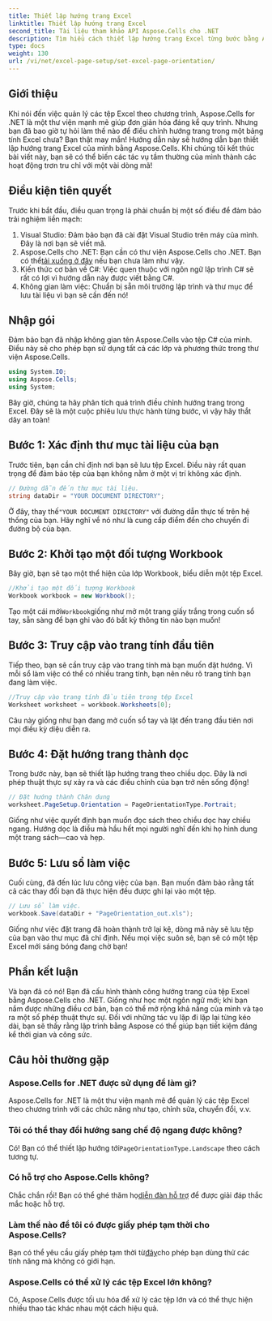 ```yaml
---
title: Thiết lập hướng trang Excel
linktitle: Thiết lập hướng trang Excel
second_title: Tài liệu tham khảo API Aspose.Cells cho .NET
description: Tìm hiểu cách thiết lập hướng trang Excel từng bước bằng Aspose.Cells cho .NET. Nhận kết quả tối ưu.
type: docs
weight: 130
url: /vi/net/excel-page-setup/set-excel-page-orientation/
---
```

## Giới thiệu

Khi nói đến việc quản lý các tệp Excel theo chương trình, Aspose.Cells for .NET là một thư viện mạnh mẽ giúp đơn giản hóa đáng kể quy trình. Nhưng bạn đã bao giờ tự hỏi làm thế nào để điều chỉnh hướng trang trong một bảng tính Excel chưa? Bạn thật may mắn! Hướng dẫn này sẽ hướng dẫn bạn thiết lập hướng trang Excel của mình bằng Aspose.Cells. Khi chúng tôi kết thúc bài viết này, bạn sẽ có thể biến các tác vụ tầm thường của mình thành các hoạt động trơn tru chỉ với một vài dòng mã!

## Điều kiện tiên quyết

Trước khi bắt đầu, điều quan trọng là phải chuẩn bị một số điều để đảm bảo trải nghiệm liền mạch:

1. Visual Studio: Đảm bảo bạn đã cài đặt Visual Studio trên máy của mình. Đây là nơi bạn sẽ viết mã.
2.  Aspose.Cells cho .NET: Bạn cần có thư viện Aspose.Cells cho .NET. Bạn có thể[tải xuống ở đây](https://releases.aspose.com/cells/net/) nếu bạn chưa làm như vậy.
3. Kiến thức cơ bản về C#: Việc quen thuộc với ngôn ngữ lập trình C# sẽ rất có lợi vì hướng dẫn này được viết bằng C#.
4. Không gian làm việc: Chuẩn bị sẵn môi trường lập trình và thư mục để lưu tài liệu vì bạn sẽ cần đến nó!

## Nhập gói

Đảm bảo bạn đã nhập không gian tên Aspose.Cells vào tệp C# của mình. Điều này sẽ cho phép bạn sử dụng tất cả các lớp và phương thức trong thư viện Aspose.Cells.

```csharp
using System.IO;
using Aspose.Cells;
using System;
```

Bây giờ, chúng ta hãy phân tích quá trình điều chỉnh hướng trang trong Excel. Đây sẽ là một cuộc phiêu lưu thực hành từng bước, vì vậy hãy thắt dây an toàn!

## Bước 1: Xác định thư mục tài liệu của bạn

Trước tiên, bạn cần chỉ định nơi bạn sẽ lưu tệp Excel. Điều này rất quan trọng để đảm bảo tệp của bạn không nằm ở một vị trí không xác định.

```csharp
// Đường dẫn đến thư mục tài liệu.
string dataDir = "YOUR DOCUMENT DIRECTORY";
```

 Ở đây, thay thế`"YOUR DOCUMENT DIRECTORY"` với đường dẫn thực tế trên hệ thống của bạn. Hãy nghĩ về nó như là cung cấp điểm đến cho chuyến đi đường bộ của bạn.

## Bước 2: Khởi tạo một đối tượng Workbook

Bây giờ, bạn sẽ tạo một thể hiện của lớp Workbook, biểu diễn một tệp Excel.

```csharp
//Khởi tạo một đối tượng Workbook
Workbook workbook = new Workbook();
```

 Tạo một cái mới`Workbook`giống như mở một trang giấy trắng trong cuốn sổ tay, sẵn sàng để bạn ghi vào đó bất kỳ thông tin nào bạn muốn!

## Bước 3: Truy cập vào trang tính đầu tiên

Tiếp theo, bạn sẽ cần truy cập vào trang tính mà bạn muốn đặt hướng. Vì mỗi sổ làm việc có thể có nhiều trang tính, bạn nên nêu rõ trang tính bạn đang làm việc.

```csharp
//Truy cập vào trang tính đầu tiên trong tệp Excel
Worksheet worksheet = workbook.Worksheets[0];
```

Câu này giống như bạn đang mở cuốn sổ tay và lật đến trang đầu tiên nơi mọi điều kỳ diệu diễn ra.

## Bước 4: Đặt hướng trang thành dọc

Trong bước này, bạn sẽ thiết lập hướng trang theo chiều dọc. Đây là nơi phép thuật thực sự xảy ra và các điều chỉnh của bạn trở nên sống động!

```csharp
// Đặt hướng thành Chân dung
worksheet.PageSetup.Orientation = PageOrientationType.Portrait;
```

Giống như việc quyết định bạn muốn đọc sách theo chiều dọc hay chiều ngang. Hướng dọc là điều mà hầu hết mọi người nghĩ đến khi họ hình dung một trang sách—cao và hẹp.

## Bước 5: Lưu sổ làm việc

Cuối cùng, đã đến lúc lưu công việc của bạn. Bạn muốn đảm bảo rằng tất cả các thay đổi bạn đã thực hiện đều được ghi lại vào một tệp.

```csharp
// Lưu sổ làm việc.
workbook.Save(dataDir + "PageOrientation_out.xls");
```

Giống như việc đặt trang đã hoàn thành trở lại kệ, dòng mã này sẽ lưu tệp của bạn vào thư mục đã chỉ định. Nếu mọi việc suôn sẻ, bạn sẽ có một tệp Excel mới sáng bóng đang chờ bạn!

## Phần kết luận

Và bạn đã có nó! Bạn đã cấu hình thành công hướng trang của tệp Excel bằng Aspose.Cells cho .NET. Giống như học một ngôn ngữ mới; khi bạn nắm được những điều cơ bản, bạn có thể mở rộng khả năng của mình và tạo ra một số phép thuật thực sự. Đối với những tác vụ lặp đi lặp lại từng kéo dài, bạn sẽ thấy rằng lập trình bằng Aspose có thể giúp bạn tiết kiệm đáng kể thời gian và công sức.

## Câu hỏi thường gặp

### Aspose.Cells for .NET được sử dụng để làm gì?
Aspose.Cells for .NET là một thư viện mạnh mẽ để quản lý các tệp Excel theo chương trình với các chức năng như tạo, chỉnh sửa, chuyển đổi, v.v.

### Tôi có thể thay đổi hướng sang chế độ ngang được không?
 Có! Bạn có thể thiết lập hướng tới`PageOrientationType.Landscape` theo cách tương tự.

### Có hỗ trợ cho Aspose.Cells không?
 Chắc chắn rồi! Bạn có thể ghé thăm họ[diễn đàn hỗ trợ](https://forum.aspose.com/c/cells/9) để được giải đáp thắc mắc hoặc hỗ trợ.

### Làm thế nào để tôi có được giấy phép tạm thời cho Aspose.Cells?
 Bạn có thể yêu cầu giấy phép tạm thời từ[đây](https://purchase.aspose.com/temporary-license/)cho phép bạn dùng thử các tính năng mà không có giới hạn.

### Aspose.Cells có thể xử lý các tệp Excel lớn không?
Có, Aspose.Cells được tối ưu hóa để xử lý các tệp lớn và có thể thực hiện nhiều thao tác khác nhau một cách hiệu quả.